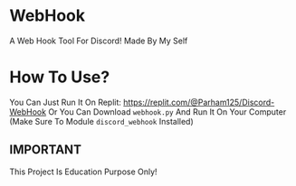 # WebHook
A Web Hook Tool For Discord!
Made By My Self

# How To Use?
You Can Just Run It On Replit:
https://replit.com/@Parham125/Discord-WebHook
Or You Can Download `webhook.py` And Run It On Your Computer (Make Sure To Module `discord_webhook` Installed)

## IMPORTANT
This Project Is Education Purpose Only!
